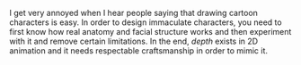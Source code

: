 I get very annoyed when I hear people saying that drawing cartoon characters is easy. In order to design immaculate characters, you need to first know how real anatomy and facial structure works and then experiment with it and remove certain limitations. In the end, *depth* exists in 2D animation and it needs respectable craftsmanship in order to mimic it.
